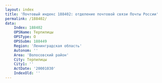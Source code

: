 ```yaml
---
layout: index
title: 'Почтовый индекс 188402: отделение почтовой связи Почты России'
permalink: /188402/
data:
    Index: 188402
    OPSName: Терпилицы
    OPSType: О
    OPSSubm: 188449
    Region: 'Ленинградская область'
    Autonom: ''
    Area: 'Волосовский район'
    City: Терпилицы
    City1: ''
    ActDate: '20001030'
    IndexOld: ''
---
```

